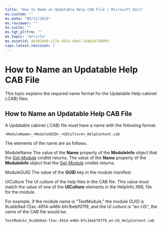 ```yaml
---
title: "How to Name an Updatable Help CAB File | Microsoft Docs"
ms.custom: ""
ms.date: "09/12/2016"
ms.reviewer: ""
ms.suite: ""
ms.tgt_pltfrm: ""
ms.topic: "article"
ms.assetid: de302da0-c17a-4d31-a8ef-14a626738993
caps.latest.revision: 7
---
```

# How to Name an Updatable Help CAB File
This topic explains the required name format for the Updatable Help cabinet (.CAB) files.

## How to Name an Updatable Help CAB File
 A Updatable cabinet (.CAB) file must have a name with the following format.

 `<ModuleName>_<ModuleGUID>_<UICulture>_HelpContent.cab`

 The elements of the name are as follows.

 ModuleName
 The value of the **Name** property of the **ModuleInfo** object that the [Get-Module](/powershell/module/Microsoft.PowerShell.Core/Get-Module) cmdlet returns.
 The value of the **Name** property of the **ModuleInfo** object that the [Get-Module](http://msdn.microsoft.com/en-us/2cccd4c4-9a21-4c77-b691-984ee57242e1) cmdlet returns.

 ModuleGUID
 The value of the **GUID** key in the module manifest.

 UICulture
 The UI culture of the help files in the CAB file. This value must match the value of one of the **UICulture** elements in the HelpInfo XML file for the module.

 For example, if the module name is "TestModule," the module GUID is 9cabb9ad-f2ac-4914-a46b-bfc1bebf07f9, and the UI culture is "en-US", the name of the CAB file would be:

 `TestModule_9cabb9ad-f2ac-4914-a46b-bfc1bebf07f9_en-US_HelpContent.cab`
